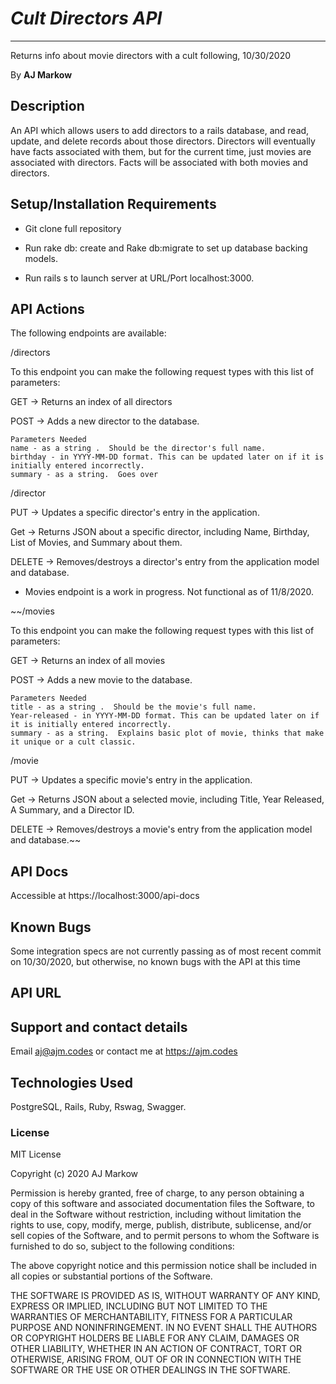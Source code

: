 # _Cult Directors API_

---

Returns info about movie directors with a cult following, 10/30/2020

By **AJ Markow**

## Description

An API which allows users to add directors to a rails database, and read, update, and delete records about those directors. Directors will eventually have facts associated with them, but for the current time, just movies are associated with directors. Facts will be associated with both movies and directors.

## Setup/Installation Requirements

- Git clone full repository

- Run rake db: create and Rake db:migrate to set up database backing models.

- Run rails s to launch server at URL/Port localhost:3000.

## API Actions

The following endpoints are available:

/directors

To this endpoint you can make the following request types with this list of parameters:

GET -> Returns an index of all directors

POST -> Adds a new director to the database.

    Parameters Needed
    name - as a string .  Should be the director's full name.
    birthday - in YYYY-MM-DD format. This can be updated later on if it is initially entered incorrectly.
    summary - as a string.  Goes over

/director

PUT -> Updates a specific director's entry in the application.

Get -> Returns JSON about a specific director, including Name, Birthday, List of Movies, and Summary about them.

DELETE -> Removes/destroys a director's entry from the application model and database.

- Movies endpoint is a work in progress. Not functional as of 11/8/2020.

~~/movies

To this endpoint you can make the following request types with this list of parameters:

GET -> Returns an index of all movies

POST -> Adds a new movie to the database.

    Parameters Needed
    title - as a string .  Should be the movie's full name.
    Year-released - in YYYY-MM-DD format. This can be updated later on if it is initially entered incorrectly.
    summary - as a string.  Explains basic plot of movie, thinks that make it unique or a cult classic.

/movie

PUT -> Updates a specific movie's entry in the application.

Get -> Returns JSON about a selected movie, including Title, Year Released, A Summary, and a Director ID.

DELETE -> Removes/destroys a movie's entry from the application model and database.~~

## API Docs

Accessible at https://localhost:3000/api-docs

## Known Bugs

Some integration specs are not currently passing as of most recent commit on 10/30/2020, but otherwise, no known bugs with the API at this time

## API URL

## Support and contact details

Email aj@ajm.codes or contact me at https://ajm.codes

## Technologies Used

PostgreSQL, Rails, Ruby, Rswag, Swagger.

### License

MIT License

Copyright (c) 2020 AJ Markow

Permission is hereby granted, free of charge, to any person obtaining a copy
of this software and associated documentation files the Software, to deal
in the Software without restriction, including without limitation the rights
to use, copy, modify, merge, publish, distribute, sublicense, and/or sell
copies of the Software, and to permit persons to whom the Software is
furnished to do so, subject to the following conditions:

The above copyright notice and this permission notice shall be included in all
copies or substantial portions of the Software.

THE SOFTWARE IS PROVIDED AS IS, WITHOUT WARRANTY OF ANY KIND, EXPRESS OR
IMPLIED, INCLUDING BUT NOT LIMITED TO THE WARRANTIES OF MERCHANTABILITY,
FITNESS FOR A PARTICULAR PURPOSE AND NONINFRINGEMENT. IN NO EVENT SHALL THE
AUTHORS OR COPYRIGHT HOLDERS BE LIABLE FOR ANY CLAIM, DAMAGES OR OTHER
LIABILITY, WHETHER IN AN ACTION OF CONTRACT, TORT OR OTHERWISE, ARISING FROM,
OUT OF OR IN CONNECTION WITH THE SOFTWARE OR THE USE OR OTHER DEALINGS IN THE
SOFTWARE.
